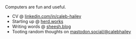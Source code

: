 Computers are fun and useful. 

* CV @ [linkedin.com/in/caleb-hailey](linkedin.com/in/caleb-hailey)
* Starting up @ [herd.works](https://herd.works)
* Writing words @ [sheesh.blog](https://sheesh.blog)
* Tooting random thoughts on [mastodon.social/@calebhailey](https://mastodon.social/@calebhailey)
